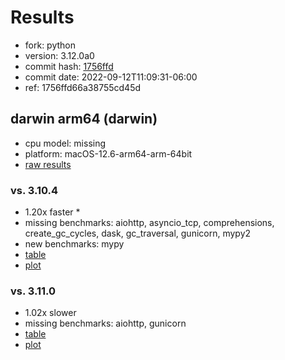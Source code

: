 # Results

- fork: python
- version: 3.12.0a0
- commit hash: [1756ffd](https://github.com/python/cpython/commit/1756ffd)
- commit date: 2022-09-12T11:09:31-06:00
- ref: 1756ffd66a38755cd45d

## darwin arm64 (darwin)

- cpu model: missing
- platform: macOS-12.6-arm64-arm-64bit
- [raw results](bm-20220912-darwin-arm64-python-1756ffd66a38755cd45d-3.12.0a0-1756ffd.json)

### vs. 3.10.4

- 1.20x faster \*
- missing benchmarks: aiohttp, asyncio_tcp, comprehensions, create_gc_cycles, dask, gc_traversal, gunicorn, mypy2
- new benchmarks: mypy
- [table](bm-20220912-darwin-arm64-python-1756ffd66a38755cd45d-3.12.0a0-1756ffd-vs-3.10.4.md)
- [plot](bm-20220912-darwin-arm64-python-1756ffd66a38755cd45d-3.12.0a0-1756ffd-vs-3.10.4.png)

### vs. 3.11.0

- 1.02x slower
- missing benchmarks: aiohttp, gunicorn
- [table](bm-20220912-darwin-arm64-python-1756ffd66a38755cd45d-3.12.0a0-1756ffd-vs-3.11.0.md)
- [plot](bm-20220912-darwin-arm64-python-1756ffd66a38755cd45d-3.12.0a0-1756ffd-vs-3.11.0.png)

